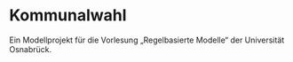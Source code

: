 # Kommunalwahl

Ein Modellprojekt für die Vorlesung „Regelbasierte Modelle“ der
Universität Osnabrück.
